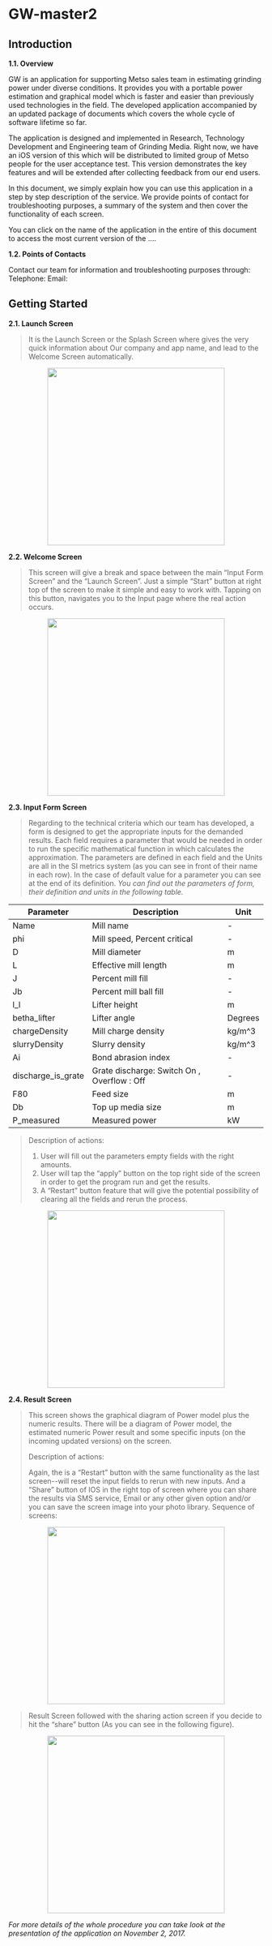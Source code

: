 # GW-master2

## Introduction

**1.1. Overview**

GW is an application for supporting Metso sales team in estimating grinding power under diverse conditions. It provides you with a portable power estimation and graphical model which is faster and easier than previously used technologies in the field.  The developed application accompanied by an updated package of documents which covers the whole cycle of software lifetime so far.

The application is designed and implemented in Research, Technology Development and Engineering team of Grinding Media. Right now, we have an iOS version of this which will be distributed to limited group of Metso people for the user acceptance test. This version demonstrates the key features and will be extended after collecting feedback from our end users.

In this document, we simply explain how you can use this application in a step by step description of the service. We provide points of contact for troubleshooting purposes, a summary of the system and then cover the functionality of each screen.
 
You can click on the name of the application in the entire of this document to access the most current version of the …. 


**1.2.	Points of Contacts**

Contact our team for information and troubleshooting purposes through:
Telephone:
Email:



## Getting Started

**2.1.	Launch Screen**

> It is the Launch Screen or the Splash Screen where gives the very quick information about Our company and app name, and lead to the Welcome Screen automatically.

<p align="center">
  <img src="https://github.com/ElnazTaqizadeh/GW-master2/blob/master/Images/Screen%20Shot%202017-11-20%20at%201.19.17%20PM.png" width="350"/>
</p>

**2.2.	Welcome Screen**

> This screen will give a break and space between the main “Input Form Screen” and the “Launch Screen”. Just a simple “Start” button at right top of the screen to make it simple and easy to work with. Tapping on this button, navigates you to the Input page where the real action occurs.

<p align="center">
  <img src="https://github.com/ElnazTaqizadeh/GW-master2/blob/master/Images/Screen%20Shot%202017-11-20%20at%2012.03.21%20PM.png" width="350"/>
</p>


**2.3.	Input Form Screen**

>Regarding to the technical criteria which our team has developed, a form is designed to get the appropriate inputs for the demanded results. Each field requires a parameter that would be needed in order to run the specific mathematical function in which calculates the approximation. The parameters are defined in each field and the Units are all in the SI metrics system (as you can see in front of their name in each row). In the case of default value for a parameter you can see at the end of its definition.
>_You can find out the parameters of form, their definition and units in the following table._

| Parameter | Description | Unit |
| --- | --- | --- |
| Name | Mill name | - |
| phi | Mill speed, Percent critical | - |
| D | Mill diameter |  m |
| L | Effective mill length | m |
| J |  Percent mill fill | - |
| Jb | Percent mill ball fill | - |
| l_l | Lifter height | m |
| betha_lifter | Lifter angle | Degrees |
| chargeDensity  | Mill charge density | kg/m^3 |
| slurryDensity | Slurry density | kg/m^3 |
| Ai | Bond abrasion index | - |
| discharge_is_grate | Grate discharge:  Switch On , Overflow : Off | - |
| F80 | Feed size | m |
| Db | Top up media size| m |
| P_measured | Measured power | kW |

>Description of actions:
>1.	User will fill out the parameters empty fields with the right amounts.
>2.	User will tap the “apply” button on the top right side of the screen in order to get the program run and get the results.
>3.	A “Restart” button feature that will give the potential possibility of clearing all the fields and rerun the process. 

<p align="center">
  <img src="https://github.com/ElnazTaqizadeh/GW-master2/blob/master/Images/Screen%20Shot%202017-11-20%20at%2012.03.37%20PM.png" width="350"/>
</p>

**2.4.	Result Screen**


>This screen shows the graphical diagram of Power model plus the numeric results. There will be a diagram of Power model, the estimated numeric Power result and some specific inputs (on the incoming updated versions) on the screen.
>
>Description of actions:
>
>Again, the is a “Restart” button with the same functionality as the last screen--will reset the input fields to rerun with new inputs.
>And a “Share” button of IOS in the right top of screen where you can share the results via SMS service, Email or any other given option and/or you can save the screen image into your photo library.
>Sequence of screens:

<p align="center">
  <img src="https://github.com/ElnazTaqizadeh/GW-master2/blob/master/Images/Screen%20Shot%202017-11-20%20at%2012.03.47%20PM.png" width="350"/>
</p>


>Result Screen followed with the sharing action screen if you decide to hit the “share” button (As you can see in the following figure).

<p align="center">
  <img src="https://github.com/ElnazTaqizadeh/GW-master2/blob/master/Images/Screen%20Shot%202017-11-20%20at%2012.04.02%20PM.png" width="350"/>
</p>



_For more details of the whole procedure you can take look at the presentation of the application on November 2, 2017._
